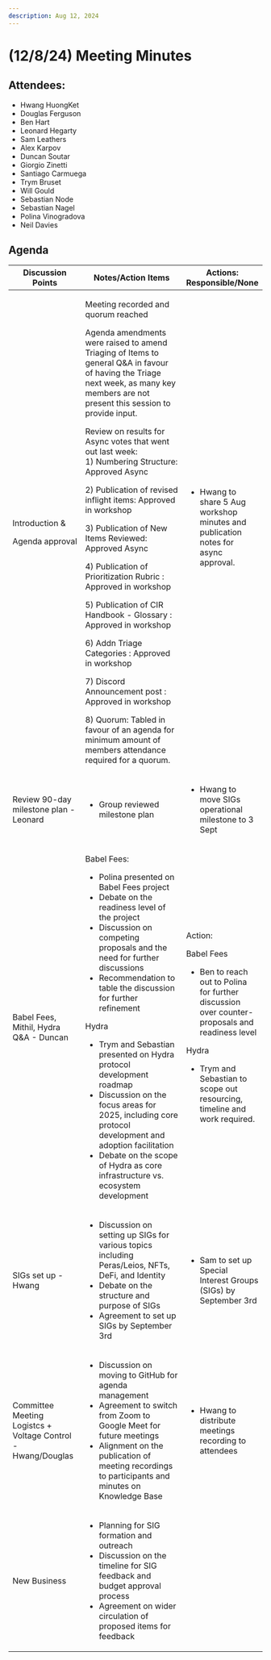 ```yaml
---
description: Aug 12, 2024
---
```


# (12/8/24) Meeting Minutes

## Attendees:

* Hwang HuongKet
* Douglas Ferguson
* Ben Hart
* Leonard Hegarty
* Sam Leathers
* Alex Karpov
* Duncan Soutar
* Giorgio Zinetti
* Santiago Carmuega
* Trym Bruset
* Will Gould
* Sebastian Node
* Sebastian Nagel
* Polina Vinogradova
* Neil Davies



## Agenda

<table><thead><tr><th width="175">Discussion Points</th><th width="341">Notes/Action Items</th><th>Actions: Responsible/None</th></tr></thead><tbody><tr><td><p>Introduction &#x26; </p><p>Agenda approval</p></td><td><p>Meeting recorded and quorum reached</p><p>Agenda amendments were raised to amend Triaging of Items to general Q&#x26;A in favour of having the Triage next week, as many key members are not present this session to provide input.</p><p>Review on results for Async votes that went out last week:<br>1) Numbering Structure: Approved Async</p><p>2) Publication of revised inflight items: Approved in workshop</p><p>3) Publication of New Items Reviewed: Approved Async</p><p>4) Publication of Prioritization Rubric : Approved in workshop</p><p>5) Publication of CIR Handbook - Glossary : Approved in workshop</p><p>6) Addn Triage Categories : Approved in workshop</p><p>7) Discord Announcement post : Approved in workshop</p><p>8) Quorum: Tabled in favour of an agenda for minimum amount of members attendance required for a quorum. </p></td><td><p><br></p><ul><li>Hwang to share 5 Aug workshop minutes and publication notes for async approval.<br><br></li></ul><p><br></p></td></tr><tr><td>Review 90-day milestone plan - Leonard</td><td><ul><li>Group reviewed milestone plan</li></ul></td><td><ul><li>Hwang to move SIGs operational milestone to 3 Sept</li></ul></td></tr><tr><td>Babel Fees, Mithil, Hydra Q&#x26;A - Duncan</td><td><p>Babel Fees:</p><ul><li>Polina presented on Babel Fees project</li><li>Debate on the readiness level of the project</li><li>Discussion on competing proposals and the need for further discussions</li><li>Recommendation to table the discussion for further refinement</li></ul><p>Hydra</p><ul><li>Trym and Sebastian presented on Hydra protocol development roadmap</li><li>Discussion on the focus areas for 2025, including core protocol development and adoption facilitation</li><li>Debate on the scope of Hydra as core infrastructure vs. ecosystem development</li></ul></td><td><p>Action: </p><p>Babel Fees</p><ul><li>Ben to reach out to Polina for further discussion over counter-proposals and readiness level</li></ul><p>Hydra</p><ul><li>Trym and Sebastian to scope out resourcing, timeline and work required.</li></ul></td></tr><tr><td>SIGs set up - Hwang</td><td><ul><li>Discussion on setting up SIGs for various topics including Peras/Leios, NFTs, DeFi, and Identity</li><li>Debate on the structure and purpose of SIGs</li><li>Agreement to set up SIGs by September 3rd</li></ul></td><td><ul><li>Sam to set up Special Interest Groups (SIGs) by September 3rd </li></ul></td></tr><tr><td>Committee Meeting Logistcs + Voltage Control - Hwang/Douglas</td><td><ul><li>Discussion on moving to GitHub for agenda management</li><li>Agreement to switch from Zoom to Google Meet for future meetings</li><li>Alignment on the publication of meeting recordings to participants and minutes on Knowledge Base</li></ul></td><td><ul><li>Hwang to distribute meetings recording to attendees</li></ul></td></tr><tr><td>New Business</td><td><ul><li>Planning for SIG formation and outreach</li><li>Discussion on the timeline for SIG feedback and budget approval process</li><li>Agreement on wider circulation of proposed items for feedback</li></ul></td><td><br></td></tr></tbody></table>

